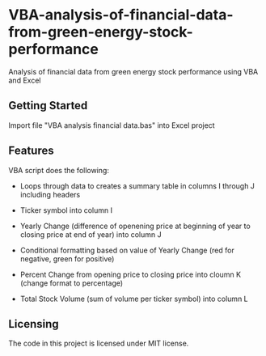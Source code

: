 # VBA-analysis-of-financial-data-from-green-energy-stock-performance
Analysis of financial data from green energy stock performance using VBA and Excel


## Getting Started

Import file "VBA analysis financial data.bas" into Excel project


## Features

VBA script does the following:

- Loops through data to creates a summary table in columns I through J including headers

- Ticker symbol into column I

- Yearly Change (difference of openening price at beginning of year to closing price at end of year) into column J

- Conditional formatting based on value of Yearly Change (red for negative, green for positive)

- Percent Change from opening price to closing price into cloumn K (change format to percentage)

- Total Stock Volume (sum of volume per ticker symbol) into column L


## Licensing

The code in this project is licensed under MIT license.
